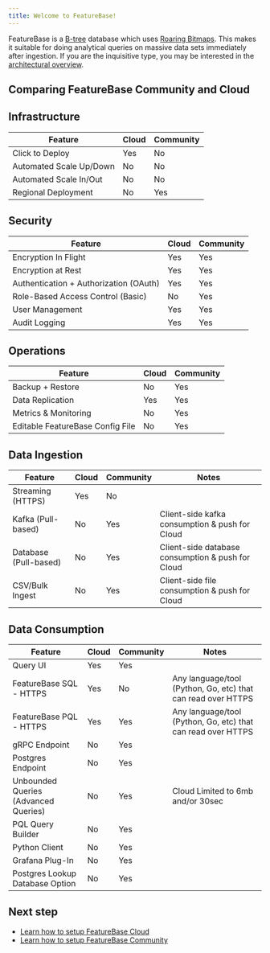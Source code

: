 ```yaml
---
title: Welcome to FeatureBase!
---
```


FeatureBase is a [B-tree](https://en.wikipedia.org/wiki/B-tree) database which uses [Roaring Bitmaps](https://roaringbitmap.org/). This makes it suitable for doing analytical queries on massive data sets immediately after ingestion. If you are the inquisitive type, you may be interested in the [architectural overview](https://docs.featurebase.com/community/community-setup/architecture).

## Comparing FeatureBase Community and Cloud

## Infrastructure

| Feature | Cloud  | Community |
| ------ | ----- | ----------- |
| Click to Deploy |  Yes | No |
| Automated Scale Up/Down|  No | No |
| Automated Scale In/Out |  No | No |
| Regional Deployment |  No | Yes |

## Security

|Feature | Cloud  | Community  |
| ------ | ----- | ----------- |
|Encryption In Flight |  Yes| Yes |
|Encryption at Rest |  Yes| Yes |
|Authentication + Authorization (OAuth) |  Yes | Yes |
|Role-Based Access Control (Basic) |  No | Yes |
|User Management |  Yes | Yes |
|Audit Logging |  Yes | Yes |

## Operations

| Feature | Cloud  | Community  |
| ------ | ----- | ----------- |
| Backup + Restore |  No | Yes |
| Data Replication |  Yes | Yes |
| Metrics & Monitoring |  No | Yes |
| Editable FeatureBase Config File |  No | Yes |

## Data Ingestion

|Feature | Cloud  | Community  | Notes  |
| ------ | ----- | ----------- | ----------- |
| Streaming (HTTPS)  |  Yes | No |   |
| Kafka (Pull-based) |  No| Yes | Client-side kafka consumption & push for Cloud |
| Database (Pull-based) |  No | Yes |  Client-side database consumption & push for Cloud |
| CSV/Bulk Ingest  |  No | Yes |  Client-side file consumption & push for Cloud |

## Data Consumption

|Feature | Cloud  | Community  | Notes  |
| ------ | ----- | ----------- | ----------- |
| Query UI  |  Yes| Yes |   |
| FeatureBase SQL - HTTPS |  Yes| No | Any language/tool (Python, Go, etc) that can read over HTTPS  |
| FeatureBase PQL - HTTPS |  Yes| Yes | Any language/tool (Python, Go, etc) that can read over HTTPS  |
| gRPC Endpoint |  No | Yes |   |
| Postgres Endpoint |  No| Yes |   |
| Unbounded Queries (Advanced Queries) |  No| Yes | Cloud Limited to 6mb and/or 30sec  |
| PQL Query Builder |  No| Yes |   |
| Python Client |  No | Yes |   |
| Grafana Plug-In |  No | Yes |   |
| Postgres Lookup Database Option |  No| Yes |   |

## Next step

* [Learn how to setup FeatureBase Cloud]()
* [Learn how to setup FeatureBase Community]()

